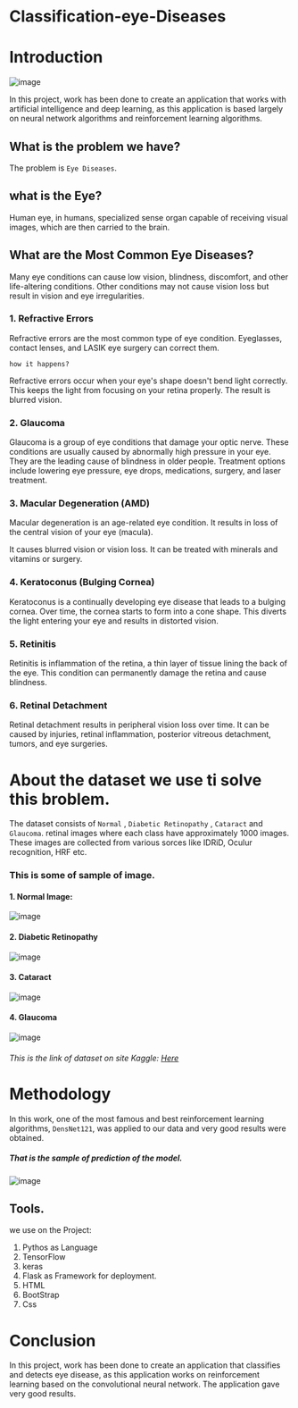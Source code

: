 # Classification-eye-Diseases  
# Introduction
![image](https://user-images.githubusercontent.com/66233001/213205454-2974640a-c2f0-413a-9fad-a1eb91953e8c.png)

In this project, work has been done to create an application that works with artificial intelligence and deep learning,
as this application is based largely on neural network algorithms and reinforcement learning algorithms.

## What is the problem we have? 
The problem is `Eye Diseases`.
## what is the Eye?
Human eye, in humans, specialized sense organ capable of receiving visual images, which are then carried to the brain.

## What are the Most Common Eye Diseases?
Many eye conditions can cause low vision, blindness, discomfort, and other life-altering conditions. 
Other conditions may not cause vision loss but result in vision and eye irregularities. 

### 1. Refractive Errors
Refractive errors are the most common type of eye condition. Eyeglasses, contact lenses, and LASIK eye surgery can correct them.

`how it happens?`

Refractive errors occur when your eye's shape doesn't bend light correctly. 
This keeps the light from focusing on your retina properly. The result is blurred vision.

### 2. Glaucoma

Glaucoma is a group of eye conditions that damage your optic nerve.
These conditions are usually caused by abnormally high pressure in your eye. They are the leading cause of blindness in older people.
Treatment options include lowering eye pressure, eye drops, medications, surgery, and laser treatment.

### 3. Macular Degeneration (AMD)
Macular degeneration is an age-related eye condition. It results in loss of the central vision of your eye (macula).

It causes blurred vision or vision loss. It can be treated with minerals and vitamins or surgery.

### 4. Keratoconus (Bulging Cornea)
Keratoconus is a continually developing eye disease that leads to a bulging cornea. Over time, the cornea starts to form into a cone shape. This diverts the light entering your eye and results in distorted vision.

### 5. Retinitis
Retinitis is inflammation of the retina, a thin layer of tissue lining the back of the eye. 
This condition can permanently damage the retina and cause blindness.

### 6. Retinal Detachment
Retinal detachment results in peripheral vision loss over time. It can be caused by injuries, 
retinal inflammation, posterior vitreous detachment, tumors, and eye surgeries.

# About the dataset we use ti solve this broblem.

The dataset consists of `Normal` , `Diabetic Retinopathy` , `Cataract` and `Glaucoma`.
retinal images where each class have approximately 1000 images. These images are collected from various sorces like IDRiD, Oculur recognition, HRF etc.
 
 ### This is some of sample of image.
 
 #### 1. Normal Image: 
 ![image](https://user-images.githubusercontent.com/66233001/213201392-bb0b3f72-6588-455b-bf7c-90190fc554a4.png)

 #### 2. Diabetic Retinopathy
 ![image](https://user-images.githubusercontent.com/66233001/213201561-cbcd687d-f47c-4edc-8f3a-d38cd37c6a88.png)
 #### 3. Cataract
 ![image](https://user-images.githubusercontent.com/66233001/213201674-1f96812e-11d4-40cf-981d-fdce52a11422.png)
#### 4. Glaucoma
![image](https://user-images.githubusercontent.com/66233001/213201824-58bcae68-45df-49c5-817a-a96164501f04.png)

###### This is the link of dataset on site Kaggle: [Here](https://www.kaggle.com/datasets/gunavenkatdoddi/eye-diseases-classification)

# Methodology

 In this work, one of the most famous and best reinforcement learning algorithms, `DensNet121`, 
 was applied to our data and very good results were obtained.
 
##### That is the sample of prediction of the model.
 ![image](https://user-images.githubusercontent.com/66233001/213205055-41961956-252a-495c-a847-34b710808b21.png)

 ## Tools.
 we use on the Project:
 1. Pythos as Language
 2. TensorFlow
 3. keras
 4. Flask as Framework for deployment.
 5. HTML
 6. BootStrap
 7. Css
 
# Conclusion
In this project, work has been done to create an application that classifies and detects eye disease, 
as this application works on reinforcement learning based on the convolutional neural network. The application gave very good results.
